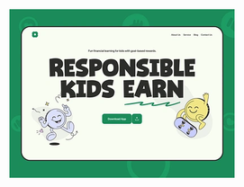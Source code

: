 <img src="https://raw.githubusercontent.com/mahammadshariaralamsarker/mahammadshariaralamsarker/refs/heads/main/images/still-15f01a047939063eb61d5c938697ca3d.webp">